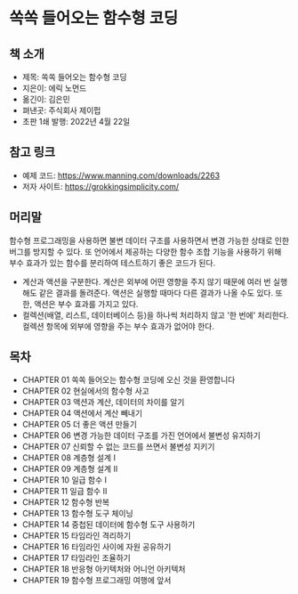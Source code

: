 # 쏙쏙 들어오는 함수형 코딩

## 책 소개

 - 제목: 쏙쏙 들어오는 함수형 코딩
 - 지은이: 에릭 노먼드
 - 옮긴이: 김은민
 - 펴낸곳: 주식회사 제이펍
 - 초판 1쇄 발행: 2022년 4월 22일

## 참고 링크

 - 예제 코드: https://www.manning.com/downloads/2263
 - 저자 사이트: https://grokkingsimplicity.com/

## 머리말

함수형 프로그래밍을 사용하면 불변 데이터 구조를 사용하면서 변경 가능한 상태로 인한 버그를 방지할 수 있다. 또 언어에서 제공하는 다양한 함수 조합 기능을 사용하기 위해 부수 효과가 있는 함수를 분리하여 테스트하기 좋은 코드가 된다.
 - 계산과 액션을 구분한다. 계산은 외부에 어떤 영향을 주지 않기 때문에 여러 번 실행해도 같은 결과를 돌려준다. 액션은 실행할 때마다 다른 결과가 나올 수도 있다. 또한, 액션은 부수 효과를 가지고 있다.
 - 컬렉션(배열, 리스트, 데이터베이스 등)을 하나씩 처리하지 않고 '한 번에' 처리한다. 컬렉션 항목에 외부에 영향을 주는 부수 효과가 없어야 한다.

## 목차

 - CHAPTER 01 쏙쏙 들어오는 함수형 코딩에 오신 것을 환영합니다
 - CHAPTER 02 현실에서의 함수형 사고
 - CHAPTER 03 액션과 계산, 데이터의 차이를 알기
 - CHAPTER 04 액션에서 계산 빼내기
 - CHAPTER 05 더 좋은 액션 만들기
 - CHAPTER 06 변경 가능한 데이터 구조를 가진 언어에서 불변성 유지하기
 - CHAPTER 07 신뢰할 수 없는 코드를 쓰면서 불변성 지키기
 - CHAPTER 08 계층형 설계 I
 - CHAPTER 09 계층형 설계 II
 - CHAPTER 10 일급 함수 I
 - CHAPTER 11 일급 함수 II
 - CHAPTER 12 함수형 반복
 - CHAPTER 13 함수형 도구 체이닝
 - CHAPTER 14 중첩된 데이터에 함수형 도구 사용하기
 - CHAPTER 15 타임라인 격리하기
 - CHAPTER 16 타임라인 사이에 자원 공유하기
 - CHAPTER 17 타임라인 조율하기
 - CHAPTER 18 반응형 아키텍처와 어니언 아키텍처
 - CHAPTER 19 함수형 프로그래밍 여행에 앞서


